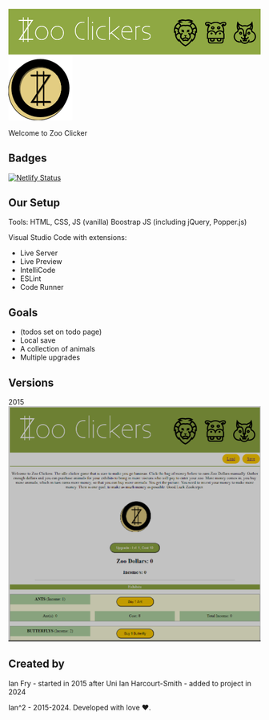 ![Banner](https://github.com/FryGuy93/zoo-clicker/blob/main/images/zooclickersbanner.jpg)
![Coin](https://github.com/FryGuy93/zoo-clicker/blob/main/images/zoodollarcoin_clicked.png)


Welcome to Zoo Clicker


Badges
---
[![Netlify Status](https://api.netlify.com/api/v1/badges/678254ec-d4bc-4590-bc21-79343ff074a3/deploy-status)](https://app.netlify.com/sites/effervescent-dasik-c0b980/deploys)

Our Setup
---
Tools: HTML, CSS, JS (vanilla)
Boostrap JS (including jQuery, Popper.js)

Visual Studio Code with extensions:
- Live Server
- Live Preview
- IntelliCode
- ESLint
- Code Runner


Goals
---
- (todos set on todo page)
- Local save
- A collection of animals
- Multiple upgrades


Versions
---
2015
![version2015](https://github.com/FryGuy93/zoo-clicker/blob/main/images/version2015.png)


Created by
---
Ian Fry - started in 2015 after Uni
Ian Harcourt-Smith - added to project in 2024

Ian^2 - 2015-2024. Developed with love ♥.